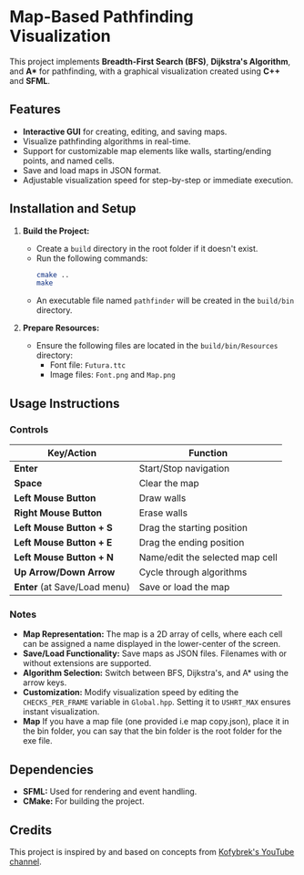# Map-Based Pathfinding Visualization

This project implements **Breadth-First Search (BFS)**, **Dijkstra's Algorithm**, and **A\*** for pathfinding, with a graphical visualization created using **C++** and **SFML**.

## Features

- **Interactive GUI** for creating, editing, and saving maps.
- Visualize pathfinding algorithms in real-time.
- Support for customizable map elements like walls, starting/ending points, and named cells.
- Save and load maps in JSON format.
- Adjustable visualization speed for step-by-step or immediate execution.

## Installation and Setup

1. **Build the Project:**

   - Create a `build` directory in the root folder if it doesn't exist.
   - Run the following commands:
     ```bash
     cmake ..
     make
     ```
   - An executable file named `pathfinder` will be created in the `build/bin` directory.

2. **Prepare Resources:**
   - Ensure the following files are located in the `build/bin/Resources` directory:
     - Font file: `Futura.ttc`
     - Image files: `Font.png` and `Map.png`

## Usage Instructions

### Controls

| Key/Action                    | Function                        |
| ----------------------------- | ------------------------------- |
| **Enter**                     | Start/Stop navigation           |
| **Space**                     | Clear the map                   |
| **Left Mouse Button**         | Draw walls                      |
| **Right Mouse Button**        | Erase walls                     |
| **Left Mouse Button + S**     | Drag the starting position      |
| **Left Mouse Button + E**     | Drag the ending position        |
| **Left Mouse Button + N**     | Name/edit the selected map cell |
| **Up Arrow/Down Arrow**       | Cycle through algorithms        |
| **Enter** (at Save/Load menu) | Save or load the map            |

### Notes

- **Map Representation:** The map is a 2D array of cells, where each cell can be assigned a name displayed in the lower-center of the screen.
- **Save/Load Functionality:** Save maps as JSON files. Filenames with or without extensions are supported.
- **Algorithm Selection:** Switch between BFS, Dijkstra's, and A\* using the arrow keys.
- **Customization:** Modify visualization speed by editing the `CHECKS_PER_FRAME` variable in `Global.hpp`. Setting it to `USHRT_MAX` ensures instant visualization.
- **Map** If you have a map file (one provided i.e map copy.json), place it in the bin folder, you can say that the bin folder is the root folder for the exe file.

## Dependencies

- **SFML:** Used for rendering and event handling.
- **CMake:** For building the project.

## Credits

This project is inspired by and based on concepts from [Kofybrek's YouTube channel](https://www.youtube.com/@Kofybrek).
